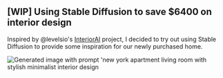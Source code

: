 ## \[WIP\] Using Stable Diffusion to save $6400 on interior design

Inspired by @levelsio's [InteriorAI](https://interiorai.com/) project, I decided to try out using Stable Diffusion to provide some inspiration for our newly purchased home.

![Generated image with prompt 'new york apartment living room with stylish minimalist interior design](docs/assets/images/interior-design/plain-prompt.png)